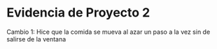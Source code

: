# Evidencia de Proyecto 2

Cambio 1: Hice que la comida se mueva al azar un paso a la vez sin de salirse de la ventana
